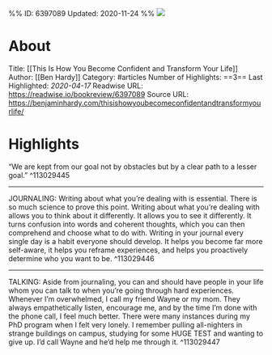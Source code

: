 %%
ID: 6397089
Updated: 2020-11-24
%%
![](https://readwise-assets.s3.amazonaws.com/static/images/article3.5c705a01b476.png)

# About
Title: [[This Is How You Become Confident and Transform Your Life]]
Author: [[Ben Hardy]]
Category: #articles
Number of Highlights: ==3==
Last Highlighted: *2020-04-17*
Readwise URL: https://readwise.io/bookreview/6397089
Source URL: https://benjaminhardy.com/thisishowyoubecomeconfidentandtransformyourlife/


# Highlights 
“We are kept from our goal not by obstacles but by a clear path to a lesser goal.”  ^113029445

---

JOURNALING: Writing about what you’re dealing with is essential. There is so much science to prove this point. Writing about what you’re dealing with allows you to think about it differently. It allows you to see it differently. It turns confusion into words and coherent thoughts, which you can then comprehend and choose what to do with. Writing in your journal every single day is a habit everyone should develop. It helps you become far more self-aware, it helps you reframe experiences, and helps you proactively determine who you want to be.  ^113029446

---

TALKING: Aside from journaling, you can and should have people in your life whom you can talk to when you’re going through hard experiences. Whenever I’m overwhelmed, I call my friend Wayne or my mom. They always empathetically listen, encourage me, and by the time I’m done with the phone call, I feel much better. There were many instances during my PhD program when I felt very lonely. I remember pulling all-nighters in strange buildings on campus, studying for some HUGE TEST and wanting to give up. I’d call Wayne and he’d help me through it.  ^113029447

